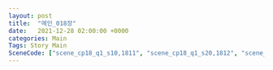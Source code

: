 ```yaml
---
layout: post
title:  "메인_018장"
date:   2021-12-28 02:00:00 +0000
categories: Main
Tags: Story Main
SceneCode: ["scene_cp18_q1_s10,1811", "scene_cp18_q1_s20,1812", "scene_cp18_q2_s10,1821", "scene_cp18_q2_s20,1822", "scene_cp18_q3_s10,1831", "scene_cp18_q3_s20,1832", "scene_cp18_q4_s10,1841", "scene_cp18_q4_s20,1842", "scene_cp18_q4_s30,1843"]
---
```

